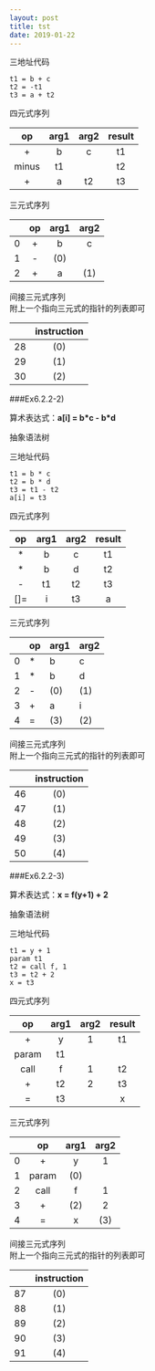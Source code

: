 ```yaml
---
layout: post
title: tst
date: 2019-01-22
---
```




三地址代码  

```
t1 = b + c  
t2 = -t1  
t3 = a + t2  

```

四元式序列

|   op  | arg1 | arg2 | result |
|:-----:|:----:|:----:|:------:|
|   +   |   b  |   c  |   t1   |
| minus |  t1  |      |   t2   |
|   +   |   a  |  t2  |   t3   |

三元式序列

|   | op | arg1 | arg2 |
|:-:|:--:|:----:|:----:|
| 0 |  + |   b  |   c  |
| 1 |  - |  (0) |      |
| 2 |  + |   a  |  (1) |

间接三元式序列  
附上一个指向三元式的指针的列表即可

|    | instruction |
|:--:|:-----------:|
| 28 |     (0)     |
| 29 |     (1)     |
| 30 |     (2)     |


###Ex6.2.2-2)

算术表达式：**a[i] = b\*c - b\*d**

抽象语法树



三地址代码  

```
t1 = b * c  
t2 = b * d
t3 = t1 - t2 
a[i] = t3

```


四元式序列

|  op | arg1 | arg2 | result |
|:---:|:----:|:----:|:------:|
|  *  |   b  |   c  |   t1   |
|  *  |   b  |   d  |   t2   |
|  -  |  t1  |  t2  |   t3   |
| []= |   i  |  t3  |    a   |

三元式序列

|   | op | arg1 | arg2 |
|---|----|------|------|
| 0 | *  | b    | c    |
| 1 | *  | b    | d    |
| 2 | -  | (0)  | (1)  |
| 3 | +  | a    | i    |
| 4 | =  | (3)  | (2)  |

间接三元式序列  
附上一个指向三元式的指针的列表即可

|    | instruction |
|:--:|:-----------:|
| 46 |     (0)     |
| 47 |     (1)     |
| 48 |     (2)     |
| 49 |     (3)     |
| 50 |     (4)     |

###Ex6.2.2-3)

算术表达式：**x = f(y+1) + 2**

抽象语法树



三地址代码  

```
t1 = y + 1  
param t1
t2 = call f, 1
t3 = t2 + 2
x = t3
```

四元式序列

|   op   | arg1 | arg2 | result |
|:------:|:----:|:----:|:------:|
|    +   |   y  |   1  |   t1   |
| param  |  t1  |      |        |
|  call  |   f  |   1  |   t2   |
|    +   |  t2  |   2  |   t3   |
|    =   |  t3  |      |    x   |

三元式序列

|   |   op  | arg1 | arg2 |
|:-:|:-----:|:----:|:----:|
| 0 |   +   |   y  |   1  |
| 1 | param |  (0) |      |
| 2 |  call |   f  |   1  |
| 3 |   +   |  (2) |   2  |
| 4 |   =   |   x  |  (3) |

间接三元式序列  
附上一个指向三元式的指针的列表即可

|    | instruction |
|:--:|:-----------:|
| 87 |     (0)     |
| 88 |     (1)     |
| 89 |     (2)     |
| 90 |     (3)     |
| 91 |     (4)     |